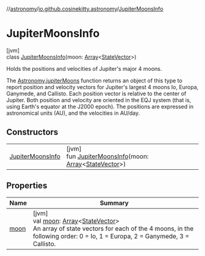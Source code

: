 //[astronomy](../../../index.md)/[io.github.cosinekitty.astronomy](../index.md)/[JupiterMoonsInfo](index.md)

# JupiterMoonsInfo

[jvm]\
class [JupiterMoonsInfo](index.md)(moon: [Array](https://kotlinlang.org/api/latest/jvm/stdlib/kotlin/-array/index.html)&lt;[StateVector](../-state-vector/index.md)&gt;)

Holds the positions and velocities of Jupiter's major 4 moons.

The [Astronomy.jupiterMoons](../-astronomy/jupiter-moons.md) function returns an object of this type to report position and velocity vectors for Jupiter's largest 4 moons Io, Europa, Ganymede, and Callisto. Each position vector is relative to the center of Jupiter. Both position and velocity are oriented in the EQJ system (that is, using Earth's equator at the J2000 epoch). The positions are expressed in astronomical units (AU), and the velocities in AU/day.

## Constructors

| | |
|---|---|
| [JupiterMoonsInfo](-jupiter-moons-info.md) | [jvm]<br>fun [JupiterMoonsInfo](-jupiter-moons-info.md)(moon: [Array](https://kotlinlang.org/api/latest/jvm/stdlib/kotlin/-array/index.html)&lt;[StateVector](../-state-vector/index.md)&gt;) |

## Properties

| Name | Summary |
|---|---|
| [moon](moon.md) | [jvm]<br>val [moon](moon.md): [Array](https://kotlinlang.org/api/latest/jvm/stdlib/kotlin/-array/index.html)&lt;[StateVector](../-state-vector/index.md)&gt;<br>An array of state vectors for each of the 4 moons, in the following order: 0 = Io, 1 = Europa, 2 = Ganymede, 3 = Callisto. |
